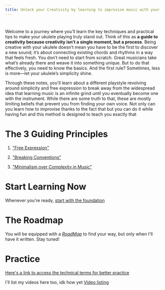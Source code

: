 ```yaml
---
title: Unlock your Creativity by learning to improvise music with your Ukulele 
---
```

# 

Welcome to a journey where you’ll learn the key techniques and practical tips to make your ukulele playing truly stand out. Think of this as **a guide to creativity because creativity isn’t a single moment, but a process**. Being creative with your ukulele doesn’t mean you have to be the first to discover a new sound; it’s about connecting existing chords and rhythms in a way that feels fresh. You don’t need to start from scratch. Great musicians take what’s already there and weave it into something unique. But to do that effectively, you need to know the basics. And the first rule? Sometimes, less is more—let your ukulele’s simplicity shine.

Through these notes, you'll learn about a different playstyle revolving around simplicity and free expression to break away from the widespread idea that learning music is an infinite grind until you eventually become one with the instrument. While there are some truth to that, these are mostly limiting beliefs that prevent you from finding your own voice. Not only can you learn how to improvise thanks to the fact that but you can do it while having fun and this method is designed to teach you exactly that 


# The 3 Guiding Principles

1. ["Free Expression" ](freeexpression)

2. ["Breaking Conventions" ](conventions)

3. ["Minimalism over Complexity in Music"](minimalism)

# Start Learning Now

Whenever you're ready, [start with the foundation](foundation.md)



# The Roadmap  

You will be equipped with a *[RoadMap](404)* to find your way, but only when I'll have it written. Stay tuned! 

# Practice
[Here's a link to access the technical terms for better practice](moctechniques)



I'll list my videos here too, idk how yet
[Video listing](videos)




